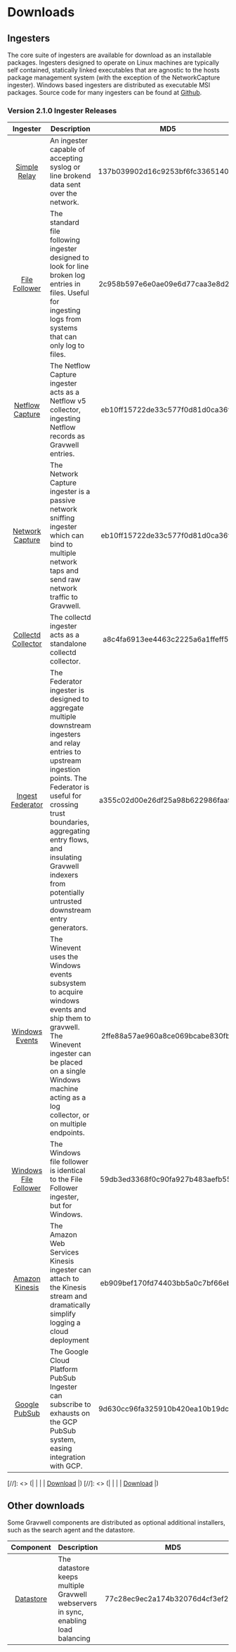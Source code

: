 # Downloads

## Ingesters

The core suite of ingesters are available for download as an installable packages.  Ingesters designed to operate on Linux machines are typically self contained, statically linked executables that are agnostic to the hosts package management system (with the exception of the NetworkCapture ingester).  Windows based ingesters are distributed as executable MSI packages.  Source code for many ingesters can be found at [Github](https://github.com/gravwell/ingesters).


### Version 2.1.0 Ingester Releases
| Ingester | Description | MD5 | More Info |
|:--------:|-------------|:---:|----------:|
| [Simple Relay](#!ingesters/ingesters.md#Simple_Relay) | An ingester capable of accepting syslog or line brokend data sent over the network. |137b039902d16c9253bf6fc336514025| [Download](https://update.gravwell.io/files/gravwell_simple_relay_installer_2.1.0.tar.bz2)|
| [File Follower](#!ingesters/ingesters.md#File_Follower) | The standard file following ingester designed to look for line broken log entries in files.  Useful for ingesting logs from systems that can only log to files. |2c958b597e6e0ae09e6d77caa3e8d2ae| [Download](https://update.gravwell.io/files/gravwell_file_follow_installer_2.1.0.tar.bz2) |
| [Netflow Capture](#!ingesters/ingesters.md#Netflow_Ingester) | The Netflow Capture ingester acts as a Netflow v5 collector, ingesting Netflow records as Gravwell entries. |eb10ff15722de33c577f0d81d0ca36f5| [Download](http://update.gravwell.io/files/gravwell_netflow_capture_installer_2.1.0.tar.bz2) |
| [Network Capture](#!ingesters/ingesters.md#Network_Ingester) | The Network Capture ingester is a passive network sniffing ingester which can bind to multiple network taps and send raw network traffic to Gravwell. |eb10ff15722de33c577f0d81d0ca36f5| [Download](https://update.gravwell.io/files/gravwell_network_capture_installer_2.1.0.tar.bz2) |
| [Collectd Collector](#!ingesters/ingesters.md#collectd) | The collectd ingester acts as a standalone collectd collector.  |a8c4fa6913ee4463c2225a6a1ffeff55| [Download](https://update.gravwell.io/files/gravwell_collectd_installer_2.1.0.tar.bz2) |
| [Ingest Federator](#!ingesters/ingesters.md#Federator_Ingester) | The Federator ingester is designed to aggregate multiple downstream ingesters and relay entries to upstream ingestion points.  The Federator is useful for crossing trust boundaries, aggregating entry flows, and insulating Gravwell indexers from potentially untrusted downstream entry generators. |a355c02d00e26df25a98b622986faa96| [Download](https://update.gravwell.io/files/gravwell_federator_installer_2.1.0.tar.bz2) |
| [Windows Events](#!ingesters/ingesters.md#Windows_Event_Service) | The Winevent uses the Windows events subsystem to acquire windows events and ship them to gravwell.  The Winevent ingester can be placed on a single Windows machine acting as a log collector, or on multiple endpoints. |2ffe88a57ae960a8ce069bcabe830fb9| [Download](https://update.gravwell.io/files/gravwell_win_events_2.1.0.msi) |
| [Windows File Follower](#!ingesters/ingesters.md#File_Follower) | The Windows file follower is identical to the File Follower ingester, but for Windows. |59db3ed3368f0c90fa927b483aefb557| [Download](https://update.gravwell.io/files/gravwell_file_follow_2.1.0.msi) |
| [Amazon Kinesis](#!ingesters/ingesters.md#Kinesis_Ingester) | The Amazon Web Services Kinesis ingester can attach to the Kinesis stream and dramatically simplify logging a cloud deployment |eb909bef170fd74403bb5a0c7bf66eb0| [Download](https://update.gravwell.io/files/gravwell_kinesis_ingest_installer_2.1.0.tar.bz2)|
| [Google PubSub](#!ingesters/ingesters.md#GCP_PubSub) | The Google Cloud Platform PubSub Ingester can subscribe to exhausts on the GCP PubSub system, easing integration with GCP. |9d630cc96fa325910b420ea10b19dc6e| [Download](https://update.gravwell.io/files/gravwell_pubsub_ingest_installer_2.1.0.tar.bz2)|

[//]: <> (| [](#!ingesters/ingesters.md#) | | | [Download](https://update.gravwell.io/files/) |)
[//]: <> (| [](#!ingesters/ingesters.md#) | | | [Download](https://update.gravwell.io/files/) |)

## Other downloads

Some Gravwell components are distributed as optional additional installers, such as the search agent and the datastore.

| Component | Description | MD5 | More Info |
|:---------:|-------------|:---:|----------:|
| [Datastore](#!distributed/frontend.md) | The datastore keeps multiple Gravwell webservers in sync, enabling load balancing |77c28ec9ec2a174b32076d4cf3ef294c| [Download](https://update.gravwell.io/files/gravwell_datastore_installer_2.1.0.tar.bz2) |
